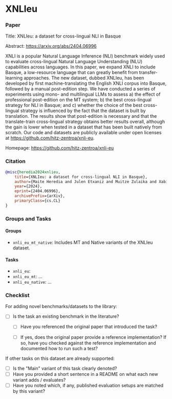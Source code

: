 # XNLIeu

### Paper

Title: XNLIeu: a dataset for cross-lingual NLI in Basque

Abstract: https://arxiv.org/abs/2404.06996

XNLI is a popular Natural Language Inference (NLI) benchmark widely used to evaluate cross-lingual Natural Language Understanding (NLU) capabilities across languages. In this paper, we expand XNLI to include Basque, a low-resource language that can greatly benefit from transfer-learning approaches. The new dataset, dubbed XNLIeu, has been developed by first machine-translating the English XNLI corpus into Basque, followed by a manual post-edition step. We have conducted a series of experiments using mono- and multilingual LLMs to assess a) the effect of professional post-edition on the MT system; b) the best cross-lingual strategy for NLI in Basque; and c) whether the choice of the best cross-lingual strategy is influenced by the fact that the dataset is built by translation. The results show that post-edition is necessary and that the translate-train cross-lingual strategy obtains better results overall, although the gain is lower when tested in a dataset that has been built natively from scratch. Our code and datasets are publicly available under open licenses at https://github.com/hitz-zentroa/xnli-eu.

Homepage: https://github.com/hitz-zentroa/xnli-eu


### Citation

```bibtex
@misc{heredia2024xnlieu,
    title={XNLIeu: a dataset for cross-lingual NLI in Basque},
    author={Maite Heredia and Julen Etxaniz and Muitze Zulaika and Xabier Saralegi and Jeremy Barnes and Aitor Soroa},
    year={2024},
    eprint={2404.06996},
    archivePrefix={arXiv},
    primaryClass={cs.CL}
}
```

### Groups and Tasks

#### Groups

* `xnli_eu_mt_native`: Includes MT and Native variants of the XNLIeu dataset.

#### Tasks

* `xnli_eu`:
* `xnli_eu_mt`: ...
* `xnli_eu_native`: ...

### Checklist

For adding novel benchmarks/datasets to the library:
* [ ] Is the task an existing benchmark in the literature?
  * [ ] Have you referenced the original paper that introduced the task?
  * [ ] If yes, does the original paper provide a reference implementation? If so, have you checked against the reference implementation and documented how to run such a test?


If other tasks on this dataset are already supported:
* [ ] Is the "Main" variant of this task clearly denoted?
* [ ] Have you provided a short sentence in a README on what each new variant adds / evaluates?
* [ ] Have you noted which, if any, published evaluation setups are matched by this variant?
